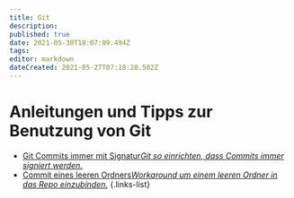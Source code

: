 ```yaml
---
title: Git
description: 
published: true
date: 2021-05-30T18:07:09.494Z
tags: 
editor: markdown
dateCreated: 2021-05-27T07:18:28.502Z
---
```


# Anleitungen und Tipps zur Benutzung von Git

- [Git Commits immer mit Signatur*Git so einrichten, dass Commits immer signiert werden.*](/git/commit_signatur)
- [Commit eines leeren Ordners*Workaround um einem leeren Ordner in das Repo einzubinden.*](/git/commit_leerer_ordner)
{.links-list}